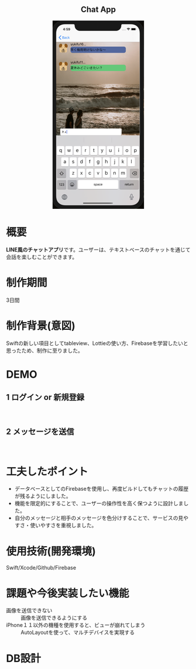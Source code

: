<h2 align="center">Chat App</h2>

<p align="center">
  <img src="スクリーンショット 2020-07-09 16.59.07.png" width="250px;"/>
</p>

# 概要
**LINE風のチャットアプリ**です。ユーザーは、テキストベースのチャットを通じて会話を楽しむことができます。

# 制作期間
3日間

# 制作背景(意図)
Swiftの新しい項目としてtableview、Lottieの使い方、Firebaseを学習したいと思ったため、制作に至りました。
 
# DEMO
## 1 ログイン or 新規登録
<p align="center">
  <img src="" width="250px;"/>
</p>

## 2 メッセージを送信
<p align="center">
  <img src="" width="250px;"/>
</p>

# 工夫したポイント
- データベースとしてのFirebaseを使用し、再度ビルドしてもチャットの履歴が残るようにしました。
- 機能を限定的にすることで、ユーザーの操作性を高く保つように設計しました。
- 自分のメッセージと相手のメッセージを色分けすることで、サービスの見やすさ・使いやすさを重視しました。

# 使用技術(開発環境)
Swift/Xcode/Github/Firebase

# 課題や今後実装したい機能
<dl>
  <dt>画像を送信できない</dt>
  <dd>画像を送信できるようにする</dd>
  <dt>iPhone１１以外の機種を使用すると、ビューが崩れてしまう</dt>
  <dd>AutoLayoutを使って、マルチデバイスを実現する</dd>
</dl>

# DB設計

